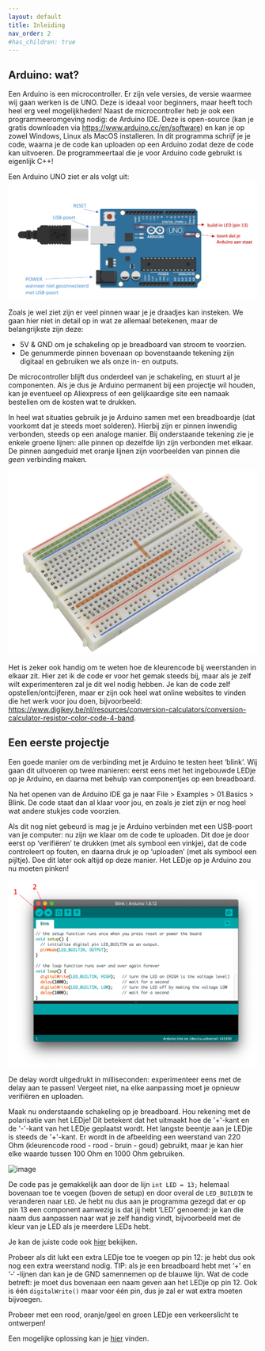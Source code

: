 ```yaml
---
layout: default
title: Inleiding
nav_order: 2
#has_children: true
---
```


## Arduino: wat?

Een Arduino is een microcontroller. Er zijn vele versies, de versie waarmee wij gaan werken is de UNO. Deze is ideaal voor beginners, maar heeft toch heel erg veel mogelijkheden!
Naast de microcontroller heb je ook een programmeeromgeving nodig: de Arduino IDE. Deze is open-source (kan je gratis downloaden via <https://www.arduino.cc/en/software>) en kan je op zowel Windows, Linux als MacOS installeren. In dit programma schrijf je je code, waarna je de code kan uploaden op een Arduino zodat deze de code kan uitvoeren. De programmeertaal die je voor Arduino code gebruikt is eigenlijk C++!

Een Arduino UNO ziet er als volgt uit:
![image](photos/ArduinoUno.png)

Zoals je wel ziet zijn er veel pinnen waar je je draadjes kan insteken. We gaan hier niet in detail op in wat ze allemaal betekenen, maar de belangrijkste zijn deze:
-	5V & GND om je schakeling op je breadboard van stroom te voorzien.
-	De genummerde pinnen bovenaan op bovenstaande tekening zijn digitaal en gebruiken we als onze in- en outputs. 

De microcontroller blijft dus onderdeel van je schakeling, en stuurt al je componenten. Als je dus je Arduino permanent bij een projectje wil houden, kan je eventueel op Aliexpress of een gelijkaardige site een namaak bestellen om de kosten wat te drukken.

In heel wat situaties gebruik je je Arduino samen met een breadboardje (dat voorkomt dat je steeds moet solderen). Hierbij zijn er pinnen inwendig verbonden, steeds op een analoge manier. Bij onderstaande tekening zie je enkele groene lijnen: alle pinnen op dezelfde lijn zijn verbonden met elkaar. De pinnen aangeduid met oranje lijnen zijn voorbeelden van pinnen die *geen* verbinding maken.

![image](photos/breadboard.png)

Het is zeker ook handig om te weten hoe de kleurencode bij weerstanden in elkaar zit. Hier zet ik de code er voor het gemak steeds bij, maar als je zelf wilt experimenteren zal je dit wel nodig hebben.
Je kan de code zelf opstellen/ontcijferen, maar er zijn ook heel wat online websites te vinden die het werk voor jou doen, bijvoorbeeld: <https://www.digikey.be/nl/resources/conversion-calculators/conversion-calculator-resistor-color-code-4-band>.

## Een eerste projectje

Een goede manier om de verbinding met je Arduino te testen heet ‘blink’. Wij gaan dit uitvoeren op twee manieren: eerst eens met het ingebouwde LEDje op je Arduino, en daarna met behulp van componentjes op een breadboard.

Na het openen van de Arduino IDE ga je naar File > Examples > 01.Basics > Blink.
De code staat dan al klaar voor jou, en zoals je ziet zijn er nog heel wat andere stukjes code voorzien. 

Als dit nog niet gebeurd is mag je je Arduino verbinden met een USB-poort van je computer: nu zijn we klaar om de code te uploaden. Dit doe je door eerst op ‘verifiëren’ te drukken (met als symbool een vinkje), dat de code controleert op fouten, en daarna druk je op ‘uploaden’ (met als symbool een pijltje). Doe dit later ook altijd op deze manier. Het LEDje op je Arduino zou nu moeten pinken!

![image](photos/ArduinoIDE.png)

De delay wordt uitgedrukt in milliseconden: experimenteer eens met de delay aan te passen! Vergeet niet, na elke aanpassing moet je opnieuw verifiëren en uploaden.

Maak nu onderstaande schakeling op je breadboard.
Hou rekening met de polarisatie van het LEDje! Dit betekent dat het uitmaakt hoe de '+'-kant en de '-'-kant van het LEDje geplaatst wordt. Het langste beentje aan je LEDje is steeds de '+'-kant.
Er wordt in de afbeelding een weerstand van 220 Ohm (kleurencode rood - rood - bruin - goud) gebruikt, maar je kan hier elke waarde tussen 100 Ohm en 1000 Ohm gebruiken.

![image](https://github.com/Jeugdwerking-FLEM/introductie-arduino/blob/main/code-inleiding/blink/blink_schakeling.png?raw=true)

De code pas je gemakkelijk aan door de lijn `int LED = 13;` helemaal bovenaan toe te voegen (boven de setup) en door overal de `LED_BUILDIN` te veranderen naar `LED`.
Je hebt nu dus aan je programma gezegd dat er op pin 13 een component aanwezig is dat jij hebt ‘LED’ genoemd: je kan die naam dus aanpassen naar wat je zelf handig vindt, bijvoorbeeld met de kleur van je LED als je meerdere LEDs hebt.

Je kan de juiste code ook [hier](https://github.com/Jeugdwerking-FLEM/introductie-arduino/tree/main/code-inleiding/blink) bekijken.

Probeer als dit lukt een extra LEDje toe te voegen op pin 12: je hebt dus ook nog een extra weerstand nodig. TIP: als je een breadboard hebt met ‘+’ en ‘-‘ -lijnen dan kan je de GND samennemen op de blauwe lijn.
Wat de code betreft: je moet dus bovenaan een naam geven aan het LEDje op pin 12. Ook is één `digitalWrite()` maar voor één pin, dus je zal er wat extra moeten bijvoegen.

Probeer met een rood, oranje/geel en groen LEDje een verkeerslicht te ontwerpen!

Een mogelijke oplossing kan je [hier](https://github.com/Jeugdwerking-FLEM/introductie-arduino/tree/main/code-inleiding/verkeerslicht) vinden.
